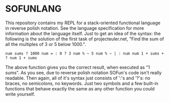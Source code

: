 # SOFUNLANG
This repository contains my REPL for a stack-oriented functional language in reverse polish notation. See the language specification for more information about the language itself. 
Just to get an idea of the syntax: the following is the solution of the first task of projecteuler.net, "Find the sum of all the multiples of 3 or 5 below 1000.".

    num sums ? 1000 num = : 0 ? 3 num % ~ 5 num % ~ | : num num 1 + sums + ? num 1 + sums
    
The above function gives you the correct result, when executed as "1 sums". 
As you see, due to reverse polish notation SOFun's code isn't really readable. Then again, all of it's syntax just consists of ':'s and '?'s: no braces, no semicolons, no keywords. Just two symbols and a few built-in functions that behave exactly the same as any other function you could write yourself.
